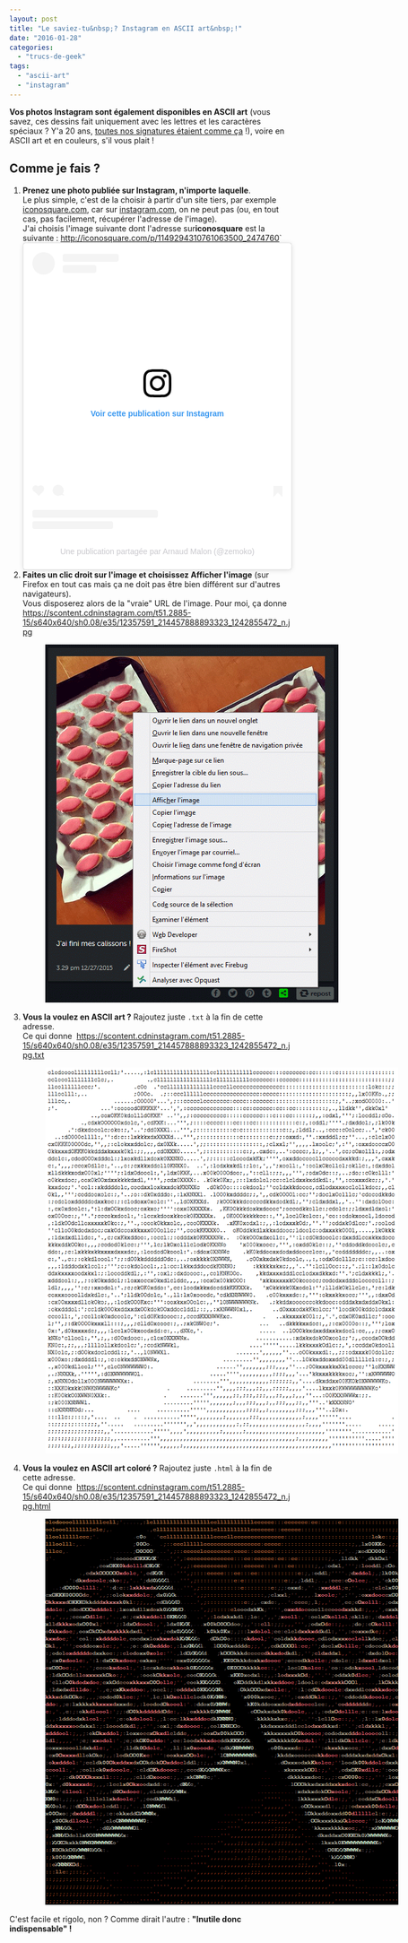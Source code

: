 ```yaml
---
layout: post
title: "Le saviez-tu&nbsp;? Instagram en ASCII art&nbsp;!"
date: "2016-01-28"
categories: 
  - "trucs-de-geek"
tags: 
  - "ascii-art"
  - "instagram"
---
```


<p><strong>Vos photos Instagram sont également disponibles en <abbr>ASCII</abbr>&nbsp;art</strong> (vous savez, ces dessins fait uniquement avec les lettres et les caractères spéciaux&nbsp;? Y'a 20&nbsp;ans, <a href="http://musee.6x8.org/petit-musee-de-notre-net/conneries/signatures.txt">toutes nos signatures étaient comme ça</a>&nbsp;!), voire en <abbr>ASCII</abbr>&nbsp;art et en couleurs, s'il vous plait&nbsp;!</p>

<h2>Comme je fais&nbsp;?</h2>
<ol>
  <li>
    <strong>Prenez une photo publiée sur Instagram, n'importe laquelle</strong>.<br />
    Le plus simple, c'est de la choisir à partir d'un site tiers, par exemple <a href="http://www.iconosquare.com">iconosquare.com</a>, car sur <a href="http://www.instagram.com">instagram.com</a>, on ne peut pas (ou, en tout cas, pas facilement, récupérer l'adresse de l'image).<br />
    J'ai choisis l'image suivante dont l'adresse sur<b>iconosquare</b> est la suivante&nbsp;: <a href="http://iconosquare.com/p/1149294310761063500_2474760">http://iconosquare.com/p/1149294310761063500_2474760</a>`
    <div class="center">
<blockquote class="aligncenter instagram-media" data-instgrm-captioned data-instgrm-permalink="https://www.instagram.com/p/_zHRYfSmRM/?utm_source=ig_embed&amp;utm_campaign=loading" data-instgrm-version="14" style=" background:#FFF; border:0; border-radius:3px; box-shadow:0 0 1px 0 rgba(0,0,0,0.5),0 1px 10px 0 rgba(0,0,0,0.15); margin: 1px; max-width:540px; min-width:326px; padding:0; width:99.375%; width:-webkit-calc(100% - 2px); width:calc(100% - 2px);"><div style="padding:16px;"> <a href="https://www.instagram.com/p/_zHRYfSmRM/?utm_source=ig_embed&amp;utm_campaign=loading" style=" background:#FFFFFF; line-height:0; padding:0 0; text-align:center; text-decoration:none; width:100%;" target="_blank"> <div style=" display: flex; flex-direction: row; align-items: center;"> <div style="background-color: #F4F4F4; border-radius: 50%; flex-grow: 0; height: 40px; margin-right: 14px; width: 40px;"></div> <div style="display: flex; flex-direction: column; flex-grow: 1; justify-content: center;"> <div style=" background-color: #F4F4F4; border-radius: 4px; flex-grow: 0; height: 14px; margin-bottom: 6px; width: 100px;"></div> <div style=" background-color: #F4F4F4; border-radius: 4px; flex-grow: 0; height: 14px; width: 60px;"></div></div></div><div style="padding: 19% 0;"></div> <div style="display:block; height:50px; margin:0 auto 12px; width:50px;"><svg width="50px" height="50px" viewBox="0 0 60 60" version="1.1" xmlns="https://www.w3.org/2000/svg" xmlns:xlink="https://www.w3.org/1999/xlink"><g stroke="none" stroke-width="1" fill="none" fill-rule="evenodd"><g transform="translate(-511.000000, -20.000000)" fill="#000000"><g><path d="M556.869,30.41 C554.814,30.41 553.148,32.076 553.148,34.131 C553.148,36.186 554.814,37.852 556.869,37.852 C558.924,37.852 560.59,36.186 560.59,34.131 C560.59,32.076 558.924,30.41 556.869,30.41 M541,60.657 C535.114,60.657 530.342,55.887 530.342,50 C530.342,44.114 535.114,39.342 541,39.342 C546.887,39.342 551.658,44.114 551.658,50 C551.658,55.887 546.887,60.657 541,60.657 M541,33.886 C532.1,33.886 524.886,41.1 524.886,50 C524.886,58.899 532.1,66.113 541,66.113 C549.9,66.113 557.115,58.899 557.115,50 C557.115,41.1 549.9,33.886 541,33.886 M565.378,62.101 C565.244,65.022 564.756,66.606 564.346,67.663 C563.803,69.06 563.154,70.057 562.106,71.106 C561.058,72.155 560.06,72.803 558.662,73.347 C557.607,73.757 556.021,74.244 553.102,74.378 C549.944,74.521 548.997,74.552 541,74.552 C533.003,74.552 532.056,74.521 528.898,74.378 C525.979,74.244 524.393,73.757 523.338,73.347 C521.94,72.803 520.942,72.155 519.894,71.106 C518.846,70.057 518.197,69.06 517.654,67.663 C517.244,66.606 516.755,65.022 516.623,62.101 C516.479,58.943 516.448,57.996 516.448,50 C516.448,42.003 516.479,41.056 516.623,37.899 C516.755,34.978 517.244,33.391 517.654,32.338 C518.197,30.938 518.846,29.942 519.894,28.894 C520.942,27.846 521.94,27.196 523.338,26.654 C524.393,26.244 525.979,25.756 528.898,25.623 C532.057,25.479 533.004,25.448 541,25.448 C548.997,25.448 549.943,25.479 553.102,25.623 C556.021,25.756 557.607,26.244 558.662,26.654 C560.06,27.196 561.058,27.846 562.106,28.894 C563.154,29.942 563.803,30.938 564.346,32.338 C564.756,33.391 565.244,34.978 565.378,37.899 C565.522,41.056 565.552,42.003 565.552,50 C565.552,57.996 565.522,58.943 565.378,62.101 M570.82,37.631 C570.674,34.438 570.167,32.258 569.425,30.349 C568.659,28.377 567.633,26.702 565.965,25.035 C564.297,23.368 562.623,22.342 560.652,21.575 C558.743,20.834 556.562,20.326 553.369,20.18 C550.169,20.033 549.148,20 541,20 C532.853,20 531.831,20.033 528.631,20.18 C525.438,20.326 523.257,20.834 521.349,21.575 C519.376,22.342 517.703,23.368 516.035,25.035 C514.368,26.702 513.342,28.377 512.574,30.349 C511.834,32.258 511.326,34.438 511.181,37.631 C511.035,40.831 511,41.851 511,50 C511,58.147 511.035,59.17 511.181,62.369 C511.326,65.562 511.834,67.743 512.574,69.651 C513.342,71.625 514.368,73.296 516.035,74.965 C517.703,76.634 519.376,77.658 521.349,78.425 C523.257,79.167 525.438,79.673 528.631,79.82 C531.831,79.965 532.853,80.001 541,80.001 C549.148,80.001 550.169,79.965 553.369,79.82 C556.562,79.673 558.743,79.167 560.652,78.425 C562.623,77.658 564.297,76.634 565.965,74.965 C567.633,73.296 568.659,71.625 569.425,69.651 C570.167,67.743 570.674,65.562 570.82,62.369 C570.966,59.17 571,58.147 571,50 C571,41.851 570.966,40.831 570.82,37.631"></path></g></g></g></svg></div><div style="padding-top: 8px;"> <div style=" color:#3897f0; font-family:Arial,sans-serif; font-size:14px; font-style:normal; font-weight:550; line-height:18px;">Voir cette publication sur Instagram</div></div><div style="padding: 12.5% 0;"></div> <div style="display: flex; flex-direction: row; margin-bottom: 14px; align-items: center;"><div> <div style="background-color: #F4F4F4; border-radius: 50%; height: 12.5px; width: 12.5px; transform: translateX(0px) translateY(7px);"></div> <div style="background-color: #F4F4F4; height: 12.5px; transform: rotate(-45deg) translateX(3px) translateY(1px); width: 12.5px; flex-grow: 0; margin-right: 14px; margin-left: 2px;"></div> <div style="background-color: #F4F4F4; border-radius: 50%; height: 12.5px; width: 12.5px; transform: translateX(9px) translateY(-18px);"></div></div><div style="margin-left: 8px;"> <div style=" background-color: #F4F4F4; border-radius: 50%; flex-grow: 0; height: 20px; width: 20px;"></div> <div style=" width: 0; height: 0; border-top: 2px solid transparent; border-left: 6px solid #f4f4f4; border-bottom: 2px solid transparent; transform: translateX(16px) translateY(-4px) rotate(30deg)"></div></div><div style="margin-left: auto;"> <div style=" width: 0px; border-top: 8px solid #F4F4F4; border-right: 8px solid transparent; transform: translateY(16px);"></div> <div style=" background-color: #F4F4F4; flex-grow: 0; height: 12px; width: 16px; transform: translateY(-4px);"></div> <div style=" width: 0; height: 0; border-top: 8px solid #F4F4F4; border-left: 8px solid transparent; transform: translateY(-4px) translateX(8px);"></div></div></div> <div style="display: flex; flex-direction: column; flex-grow: 1; justify-content: center; margin-bottom: 24px;"> <div style=" background-color: #F4F4F4; border-radius: 4px; flex-grow: 0; height: 14px; margin-bottom: 6px; width: 224px;"></div> <div style=" background-color: #F4F4F4; border-radius: 4px; flex-grow: 0; height: 14px; width: 144px;"></div></div></a><p style=" color:#c9c8cd; font-family:Arial,sans-serif; font-size:14px; line-height:17px; margin-bottom:0; margin-top:8px; overflow:hidden; padding:8px 0 7px; text-align:center; text-overflow:ellipsis; white-space:nowrap;"><a href="https://www.instagram.com/p/_zHRYfSmRM/?utm_source=ig_embed&amp;utm_campaign=loading" style=" color:#c9c8cd; font-family:Arial,sans-serif; font-size:14px; font-style:normal; font-weight:normal; line-height:17px; text-decoration:none;" target="_blank">Une publication partagée par Arnaud Malon (@zemoko)</a></p></div></blockquote> <script async src="//www.instagram.com/embed.js"></script>
    </div>
  </li>
  <li>
    <strong>Faites un clic droit sur l'image et choisissez Afficher l'image</strong> (sur Firefox en tout cas mais ça ne doit pas être bien différent sur d'autres navigateurs).<br />
    Vous disposerez alors de la "vraie" <abbr>URL</abbr> de l'image. Pour moi, ça donne <a href="https://scontent.cdninstagram.com/t51.2885-15/s640x640/sh0.08/e35/12357591_214457888893323_1242855472_n.jpg">https://scontent.cdninstagram.com/t51.2885-15/s640x640/sh0.08/e35/12357591_214457888893323_1242855472_n.jpg</a>
    <figure style="width: 553px">
      <img src="/images/2016/01/afficher-l-image.png" alt="Afficher l&#039;image" width="523" height="639" class="aligncenter size-full wp-image-1599" />
    </figure>
  </li>

  <li>
    <strong>Vous la voulez en <abbr>ASCII</abbr> art&nbsp;?</strong> Rajoutez juste <code>.txt</code> à la fin de cette adresse.<br />
    Ce qui donne&nbsp; <a href="https://scontent.cdninstagram.com/t51.2885-15/s640x640/sh0.08/e35/12357591_214457888893323_1242855472_n.jpg.txt">https://scontent.cdninstagram.com/t51.2885-15/s640x640/sh0.08/e35/12357591_214457888893323_1242855472_n.jpg.txt</a><br />
    <figure style="width: 660px">
        <img src="/images/2016/01/ASCII.png" alt="ASCII" width="630" height="689" />
    </figure></li>

  <li>
    <strong>Vous la voulez en <abbr>ASCII</abbr> art coloré&nbsp;?</strong> Rajoutez juste <code>.html</code> à la fin de cette adresse.<br />
    Ce qui donne&nbsp; <a href="https://scontent.cdninstagram.com/t51.2885-15/s640x640/sh0.08/e35/12357591_214457888893323_1242855472_n.jpg.html">https://scontent.cdninstagram.com/t51.2885-15/s640x640/sh0.08/e35/12357591_214457888893323_1242855472_n.jpg.html</a><br />
    <figure style="width: 660px">
      <img src="/images/2016/01/ASCII-color.png" alt="ASCII en couleurs" width="630" height="689">
    </figure></li>

</ol>

C'est facile et rigolo, non&nbsp;? Comme dirait l'autre&nbsp;: <strong>"Inutile donc indispensable"&nbsp;!</strong>
